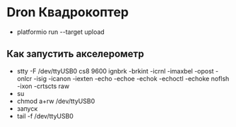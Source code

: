 # Dron Квадрокоптер
 - platformio run --target upload
 
## Как запустить акселерометр

- stty -F /dev/ttyUSB0 cs8 9600 ignbrk -brkint -icrnl -imaxbel -opost -onlcr -isig -icanon -iexten -echo -echoe -echok -echoctl -echoke noflsh -ixon -crtscts raw
- su 
- chmod a+rw /dev/ttyUSB0
- запуск
- tail -f /dev/ttyUSB0
